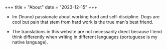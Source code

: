 +++
title = "About"
date = "2023-12-15"
+++

- Im (1nuno) passionate about working hard and self-discipline. Dogs are cool but pain that stem from hard work is the true man's best friend.

- The translations in this website are not necessarily direct because I tend think differently when writing in different languages (portuguese is my native language).

